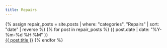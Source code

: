 ```yaml
---
title: Repairs
---
```


{% assign repair_posts = site.posts | where: "categories", "Repairs" | sort: "date" | reverse %}
{% for post in repair_posts %}
{{ post.date | date: "%Y-%m-%d %H:%M" }}  
[{{ post.title }}]({{post.url}})
{% endfor %}
